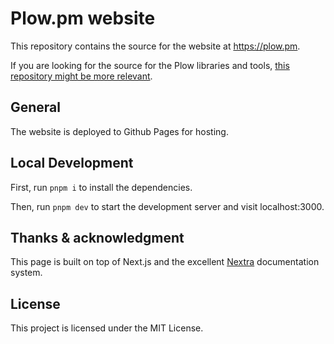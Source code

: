 # Plow.pm website

This repository contains the source for the website at <https://plow.pm>.

If you are looking for the source for the Plow libraries and tools, [this repository might be more relevant](https://github.com/field33/plow).

## General

The website is deployed to Github Pages for hosting.

## Local Development

First, run `pnpm i` to install the dependencies.

Then, run `pnpm dev` to start the development server and visit localhost:3000.

## Thanks & acknowledgment

This page is built on top of Next.js and the excellent [Nextra](https://nextra.site) documentation system.

## License

This project is licensed under the MIT License.
